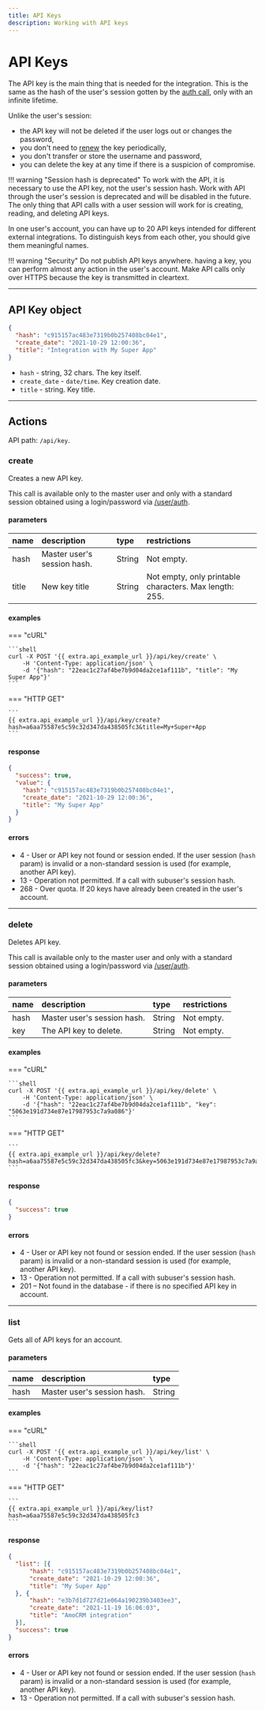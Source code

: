 ```yaml
---
title: API Keys
description: Working with API keys 
---
```


# API Keys

The API key is the main thing that is needed for the integration.
This is the same as the hash of the user's session gotten by the [auth call](./user/index.md#auth),
only with an infinite lifetime. 

Unlike the user's session:
- the API key will not be deleted if the user logs out or changes the password,
- you don't need to [renew](./user/session/index.md#renew) the key periodically,
- you don't transfer or store the username and password,
- you can delete the key at any time if there is a suspicion of compromise.

!!! warning "Session hash is deprecated"
    To work with the API, it is necessary to use the API key, not the user's session hash. 
    Work with API through the user's session is deprecated and will be disabled in the future.
    The only thing that API calls with a user session will work for is creating,
    reading, and deleting API keys.

In one user's account, you can have up to 20 API keys intended for different external integrations. 
To distinguish keys from each other, you should give them meaningful names.

!!! warning "Security"
    Do not publish API keys anywhere. having a key, you can perform almost any action in the 
    user's account. Make API calls only over HTTPS because the key is transmitted in cleartext.

***

## API Key object

```json
{
  "hash": "c915157ac483e7319b0b257408bc04e1",
  "create_date": "2021-10-29 12:00:36",
  "title": "Integration with My Super App"
}
```

* `hash` - string, 32 chars. The key itself.
* `create_date` - `date/time`. Key creation date.
* `title` - string. Key title.

***

## Actions

API path: `/api/key`.

### create

Creates a new API key.

This call is available only to the master user and only with a standard session
obtained using a login/password via [/user/auth](./user/index.md#auth).

#### parameters

| name  | description | type  | restrictions |
| :---- | :----       | :---- | :----        |
| hash | Master user's session hash. | String | Not empty. |
| title | New key title | String | Not empty, only printable characters. Max length: 255. |

#### examples

=== "cURL"

    ```shell
    curl -X POST '{{ extra.api_example_url }}/api/key/create' \
        -H 'Content-Type: application/json' \ 
        -d '{"hash": "22eac1c27af4be7b9d04da2ce1af111b", "title": "My Super App"}'
    ```

=== "HTTP GET"

    ```
    {{ extra.api_example_url }}/api/key/create?hash=a6aa75587e5c59c32d347da438505fc3&title=My+Super+App
    ```

#### response

```json
{
  "success": true,
  "value": {
    "hash": "c915157ac483e7319b0b257408bc04e1",
    "create_date": "2021-10-29 12:00:36",
    "title": "My Super App"
  }
}
```

#### errors

* 4 - User or API key not found or session ended. 
  If the user session (`hash` param) is invalid or a non-standard session is used (for example, another API key).
* 13 - Operation not permitted. If a call with subuser's session hash.
* 268 - Over quota. If 20 keys have already been created in the user's account.

***

### delete

Deletes API key.

This call is available only to the master user and only with a standard session
obtained using a login/password via [/user/auth](./user/index.md#auth).

#### parameters

| name  | description | type  | restrictions |
| :---- | :----       | :---- | :----        |
| hash | Master user's session hash. | String | Not empty. |
| key | The API key to delete. | String | Not empty.|

#### examples

=== "cURL"

    ```shell
    curl -X POST '{{ extra.api_example_url }}/api/key/delete' \
        -H 'Content-Type: application/json' \ 
        -d '{"hash": "22eac1c27af4be7b9d04da2ce1af111b", "key": "5063e191d734e87e17987953c7a9a086"}'
    ```

=== "HTTP GET"

    ```
    {{ extra.api_example_url }}/api/key/delete?hash=a6aa75587e5c59c32d347da438505fc3&key=5063e191d734e87e17987953c7a9a086
    ```

#### response

```json
{
  "success": true
}
```

#### errors

* 4 - User or API key not found or session ended.
  If the user session (`hash` param) is invalid or a non-standard session is used (for example, another API key).
* 13 - Operation not permitted. If a call with subuser's session hash.
* 201 – Not found in the database - if there is no specified API key in account.

***

### list

Gets all of API keys for an account.

#### parameters

| name | description | type |
| :----- | :-----  | :----- |
| hash | Master user's session hash. | String | Not empty. |

#### examples

=== "cURL"

    ```shell
    curl -X POST '{{ extra.api_example_url }}/api/key/list' \
        -H 'Content-Type: application/json' \ 
        -d '{"hash": "22eac1c27af4be7b9d04da2ce1af111b"}'
    ```

=== "HTTP GET"

    ```
    {{ extra.api_example_url }}/api/key/list?hash=a6aa75587e5c59c32d347da438505fc3
    ```

#### response

```json
{
  "list": [{
      "hash": "c915157ac483e7319b0b257408bc04e1",
      "create_date": "2021-10-29 12:00:36",
      "title": "My Super App"
  }, {
      "hash": "e3b7d1d727d21e064a190239b3403ee3",
      "create_date": "2021-11-19 16:06:03",
      "title": "AmoCRM integration"
  }],
  "success": true
}
```

#### errors

* 4 - User or API key not found or session ended.
  If the user session (`hash` param) is invalid or a non-standard session is used (for example, another API key).
* 13 - Operation not permitted. If a call with subuser's session hash.

